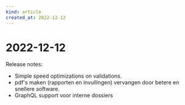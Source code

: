 ```yaml
---
kind: article
created_at: 2022-12-12
---
```


# 2022-12-12

Release notes:

* Simple speed optimizations on validations.
* pdf's maken (rapporten en invullingen) vervangen door betere en snellere software.
* GraphQL support voor interne dossiers
